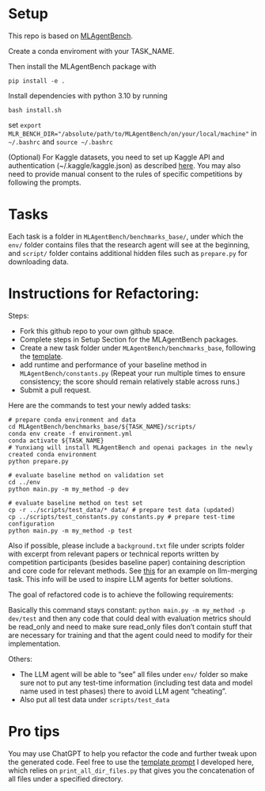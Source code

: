 # Setup
This repo is based on [MLAgentBench](https://github.com/snap-stanford/MLAgentBench). 

Create a conda enviroment with your TASK_NAME.

Then install the MLAgentBench package with
```
pip install -e .
```

Install dependencies with python 3.10 by running 
```
bash install.sh
```

set `export MLR_BENCH_DIR="/absolute/path/to/MLAgentBench/on/your/local/machine"` in `~/.bashrc` and `source ~/.bashrc`

(Optional) For Kaggle datasets, you need to set up Kaggle API and authentication (~/.kaggle/kaggle.json) as described [here](https://www.kaggle.com/docs/api). You may also need to provide manual consent to the rules of specific competitions by following the prompts. 

# Tasks

Each task is a folder in `MLAgentBench/benchmarks_base/`, under which the `env/` folder contains files that the research agent will see at the beginning, and `script/` folder contains additional hidden files such as `prepare.py` for downloading data.

# Instructions for Refactoring:

Steps:
- Fork this github repo to your own github space.
- Complete steps in Setup Section for the MLAgentBench packages.
- Create a new task folder under `MLAgentBench/benchmarks_base`, following the [template](https://github.com/yunx-z/MLAgentBench/tree/main/MLAgentBench/benchmarks_base/base-competition).
- add runtime and performance of your baseline method in `MLAgentBench/constants.py` (Repeat your run multiple times to ensure consistency; the score should remain relatively stable across runs.)
- Submit a pull request.

Here are the commands to test your newly added tasks:
```
# prepare conda environment and data
cd MLAgentBench/benchmarks_base/${TASK_NAME}/scripts/
conda env create -f environment.yml
conda activate ${TASK_NAME}
# Yunxiang will install MLAgentBench and openai packages in the newly created conda environment
python prepare.py

# evaluate baseline method on validation set
cd ../env
python main.py -m my_method -p dev

# evaluate baseline method on test set
cp -r ../scripts/test_data/* data/ # prepare test data (updated)
cp ../scripts/test_constants.py constants.py # prepare test-time configuration
python main.py -m my_method -p test
```

Also if possible, please include a `background.txt`  file under scripts  folder with excerpt from relevant papers or technical reports written by competition participants (besides baseline paper) containing description and core code for relevant methods. See [this](https://github.com/yunx-z/MLAgentBench/blob/main/MLAgentBench/benchmarks_base/llm-merging/scripts/background.txt) for an example on llm-merging task. This info will be used to inspire LLM agents for better solutions.

The goal of refactored code is to achieve the following requirements:

Basically this command stays constant:
`python main.py -m my_method -p dev/test`
and then any code that could deal with evaluation metrics should be read_only and need to make sure read_only files don’t contain stuff that are necessary for training and that the agent could need to modify for their implementation.

Others:
- The LLM agent will be able to “see” all files under `env/` folder so make sure not to put any test-time information (including test data and model name used in test phases) there to avoid LLM agent “cheating”.
- Also put all test data under `scripts/test_data`

# Pro tips

You may use ChatGPT to help you refactor the code and further tweak upon the generated code. Feel free to use the [template prompt](https://docs.google.com/document/d/1GMREHB8phddatCQcsg9QlWJdqzryQ2xBCV7sFV21g0Q/edit?usp=sharing) I developed here, which relies on `print_all_dir_files.py` that gives you the concatenation of all files under a specified directory.
